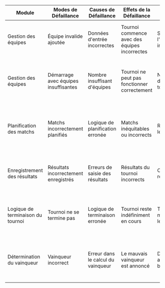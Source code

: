| Module                            | Modes de Défaillance               | Causes de Défaillance            | Effets de la Défaillance                                | Actions Correctives                    | Actions Préventives                                                | Sévérité | Occurrence | Détection | Criticité |
|-----------------------------------|------------------------------------|----------------------------------|---------------------------------------------------------|----------------------------------------|----------------------------------------------------------------------|----------|------------|-----------|-----------|
| Gestion des équipes               | Équipe invalide ajoutée            | Données d'entrée incorrectes     | Tournoi commence avec des équipes incorrectes           | Supprimer l'équipe invalide            | Valider les données d'entrée lors de l'ajout. Test unitaire/Test d'intégration | 4       | 1          | 5         | 20        |
| Gestion des équipes               | Démarrage avec équipes insuffisantes| Nombre insuffisant d'équipes   | Tournoi ne peut pas fonctionner correctement            | Ne pas démarrer le tournoi             | Vérifier le nombre d'équipes avant de démarrer. Test unitaire/Test d'intégration | 5        | 3          | 4         | 60         |
| Planification des matchs          | Matchs incorrectement planifiés    | Logique de planification erronée | Matchs inéquitables ou incorrects                       | Reprogrammer les matchs                | Tester la logique de planification des matchs. Test Unitaire/Test de bout en bout | 3        | 3          | 3         | 27         |
| Enregistrement des résultats      | Résultats incorrectement enregistrés| Erreurs de saisie des résultats| Résultats du tournoi incorrects                         | Corriger les résultats                  | Valider les résultats avant enregistrement. Test unitaire/Test d'intégration | 5        | 2          | 5         | 50         |
| Logique de terminaison du tournoi| Tournoi ne se termine pas          | Logique de terminaison erronée   | Tournoi reste indéfiniment en cours                     | Terminer manuellement le tournoi       | Assurer que tous les matchs déterminent un vainqueur. Test Unitaire/Test de bout en bout | 3        | 2          | 3         | 18         |
| Détermination du vainqueur        | Vainqueur incorrect                | Erreur dans le calcul du vainqueur| Le mauvais vainqueur est annoncé                        | Déterminer et annoncer le bon vainqueur| Vérifier la logique de détermination du vainqueur. Test unitaire/Test d'intégration | 5        | 2          | 4         | 40         |
